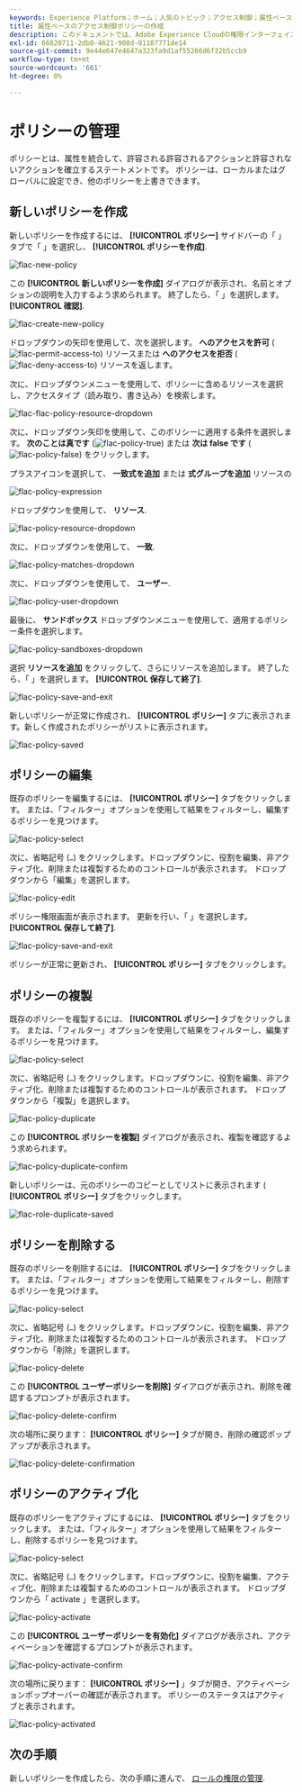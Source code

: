 ```yaml
---
keywords: Experience Platform；ホーム；人気のトピック；アクセス制御；属性ベースのアクセス制御；ABAC
title: 属性ベースのアクセス制御ポリシーの作成
description: このドキュメントでは、Adobe Experience Cloudの権限インターフェイスを使用してポリシーを管理する方法について説明します
exl-id: 66820711-2db0-4621-908d-01187771de14
source-git-commit: 9e44e647e4647a323fa9d1af55266d6f32b5ccb9
workflow-type: tm+mt
source-wordcount: '661'
ht-degree: 0%

---
```


# ポリシーの管理

ポリシーとは、属性を統合して、許容される許容されるアクションと許容されないアクションを確立するステートメントです。 ポリシーは、ローカルまたはグローバルに設定でき、他のポリシーを上書きできます。

## 新しいポリシーを作成

新しいポリシーを作成するには、 **[!UICONTROL ポリシー]** サイドバーの「 」タブで「 」を選択し、 **[!UICONTROL ポリシーを作成]**.

![flac-new-policy](../../images/flac-ui/flac-new-policy.png)

この **[!UICONTROL 新しいポリシーを作成]** ダイアログが表示され、名前とオプションの説明を入力するよう求められます。 終了したら、「 」を選択します。 **[!UICONTROL 確認]**.

![flac-create-new-policy](../../images/flac-ui/flac-create-new-policy.png)

ドロップダウンの矢印を使用して、次を選択します。 **へのアクセスを許可** (![flac-permit-access-to](../../images/flac-ui/flac-permit-access-to.png)) リソースまたは **へのアクセスを拒否** (![flac-deny-access-to](../../images/flac-ui/flac-deny-access-to.png)) リソースを返します。

次に、ドロップダウンメニューを使用して、ポリシーに含めるリソースを選択し、アクセスタイプ（読み取り、書き込み）を検索します。

![flac-flac-policy-resource-dropdown](../../images/flac-ui/flac-policy-resource-dropdown.png)

次に、ドロップダウン矢印を使用して、このポリシーに適用する条件を選択します。 **次のことは真です** (![flac-policy-true](../../images/flac-ui/flac-policy-true.png)) または **次は false です** (![flac-policy-false](../../images/flac-ui/flac-policy-false.png)) をクリックします。

プラスアイコンを選択して、 **一致式を追加** または **式グループを追加** リソースの

![flac-policy-expression](../../images/flac-ui/flac-policy-expression.png)

ドロップダウンを使用して、 **リソース**.

![flac-policy-resource-dropdown](../../images/flac-ui/flac-policy-resource-dropdown-1.png)

次に、ドロップダウンを使用して、 **一致**.

![flac-policy-matches-dropdown](../../images/flac-ui/flac-policy-matches-dropdown.png)

次に、ドロップダウンを使用して、 **ユーザー**.

![flac-policy-user-dropdown](../../images/flac-ui/flac-policy-user-dropdown.png)

最後に、 **サンドボックス** ドロップダウンメニューを使用して、適用するポリシー条件を選択します。

![flac-policy-sandboxes-dropdown](../../images/flac-ui/flac-policy-sandboxes-dropdown.png)

選択 **リソースを追加** をクリックして、さらにリソースを追加します。 終了したら、「 」を選択します。 **[!UICONTROL 保存して終了]**.

![flac-policy-save-and-exit](../../images/flac-ui/flac-policy-save-and-exit.png)

新しいポリシーが正常に作成され、 **[!UICONTROL ポリシー]** タブに表示されます。新しく作成されたポリシーがリストに表示されます。

![flac-policy-saved](../../images/flac-ui/flac-policy-saved.png)

## ポリシーの編集

既存のポリシーを編集するには、 **[!UICONTROL ポリシー]** タブをクリックします。 または、「フィルター」オプションを使用して結果をフィルターし、編集するポリシーを見つけます。

![flac-policy-select](../../images/flac-ui/flac-policy-select.png)

次に、省略記号 (`…`) をクリックします。ドロップダウンに、役割を編集、非アクティブ化、削除または複製するためのコントロールが表示されます。 ドロップダウンから「編集」を選択します。

![flac-policy-edit](../../images/flac-ui/flac-policy-edit.png)

ポリシー権限画面が表示されます。 更新を行い、「 」を選択します。 **[!UICONTROL 保存して終了]**.

![flac-policy-save-and-exit](../../images/flac-ui/flac-policy-save-and-exit.png)

ポリシーが正常に更新され、 **[!UICONTROL ポリシー]** タブをクリックします。

## ポリシーの複製

既存のポリシーを複製するには、 **[!UICONTROL ポリシー]** タブをクリックします。 または、「フィルター」オプションを使用して結果をフィルターし、編集するポリシーを見つけます。

![flac-policy-select](../../images/flac-ui/flac-policy-select.png)

次に、省略記号 (`…`) をクリックします。ドロップダウンに、役割を編集、非アクティブ化、削除または複製するためのコントロールが表示されます。 ドロップダウンから「複製」を選択します。

![flac-policy-duplicate](../../images/flac-ui/flac-policy-duplicate.png)

この **[!UICONTROL ポリシーを複製]** ダイアログが表示され、複製を確認するよう求められます。

![flac-policy-duplicate-confirm](../../images/flac-ui/flac-duplicate-confirm.png)

新しいポリシーは、元のポリシーのコピーとしてリストに表示されます ( **[!UICONTROL ポリシー]** タブをクリックします。

![flac-role-duplicate-saved](../../images/flac-ui/flac-role-duplicate-saved.png)

## ポリシーを削除する

既存のポリシーを削除するには、 **[!UICONTROL ポリシー]** タブをクリックします。 または、「フィルター」オプションを使用して結果をフィルターし、削除するポリシーを見つけます。

![flac-policy-select](../../images/flac-ui/flac-policy-select.png)

次に、省略記号 (`…`) をクリックします。ドロップダウンに、役割を編集、非アクティブ化、削除または複製するためのコントロールが表示されます。 ドロップダウンから「削除」を選択します。

![flac-policy-delete](../../images/flac-ui/flac-policy-delete.png)

この **[!UICONTROL ユーザーポリシーを削除]** ダイアログが表示され、削除を確認するプロンプトが表示されます。

![flac-policy-delete-confirm](../../images/flac-ui/flac-policy-delete-confirm.png)

次の場所に戻ります： **[!UICONTROL ポリシー]** タブが開き、削除の確認ポップアップが表示されます。

![flac-policy-delete-confirmation](../../images/flac-ui/flac-policy-delete-confirmation.png)

## ポリシーのアクティブ化

既存のポリシーをアクティブにするには、 **[!UICONTROL ポリシー]** タブをクリックします。 または、「フィルター」オプションを使用して結果をフィルターし、削除するポリシーを見つけます。

![flac-policy-select](../../images/flac-ui/flac-policy-select.png)

次に、省略記号 (`…`) をクリックします。ドロップダウンに、役割を編集、アクティブ化、削除または複製するためのコントロールが表示されます。 ドロップダウンから「 activate 」を選択します。

![flac-policy-activate](../../images/flac-ui/flac-policy-delete.png)

この **[!UICONTROL ユーザーポリシーを有効化]** ダイアログが表示され、アクティベーションを確認するプロンプトが表示されます。

![flac-policy-activate-confirm](../../images/flac-ui/flac-policy-activate-confirm.png)

次の場所に戻ります： **[!UICONTROL ポリシー]** 」タブが開き、アクティベーションポップオーバーの確認が表示されます。 ポリシーのステータスはアクティブと表示されます。

![flac-policy-activated](../../images/flac-ui/flac-policy-activated.png)

## 次の手順

新しいポリシーを作成したら、次の手順に進んで、 [ロールの権限の管理](permissions.md).
